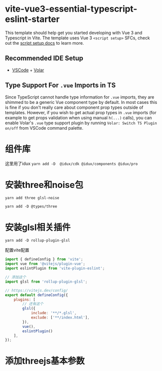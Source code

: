 # vite-vue3-essential-typescript-eslint-starter

This template should help get you started developing with Vue 3 and Typescript in Vite. The template uses Vue 3 `<script setup>` SFCs, check out the [script setup docs](https://v3.vuejs.org/api/sfc-script-setup.html#sfc-script-setup) to learn more.

## Recommended IDE Setup

- [VSCode](https://code.visualstudio.com/) + [Volar](https://marketplace.visualstudio.com/items?itemName=johnsoncodehk.volar)

## Type Support For `.vue` Imports in TS

Since TypeScript cannot handle type information for `.vue` imports, they are shimmed to be a generic Vue component type by default. In most cases this is fine if you don't really care about component prop types outside of templates. However, if you wish to get actual prop types in `.vue` imports (for example to get props validation when using manual `h(...)` calls), you can enable Volar's `.vue` type support plugin by running `Volar: Switch TS Plugin on/off` from VSCode command palette.

# 组件库
这里用了idux
`yarn add -D  @idux/cdk @idux/components @idux/pro`

# 安装three和noise包
`yarn add three glsl-noise`   

`yarn add -D @types/three`
 
# 安装glsl相关插件
`yarn add -D rollup-plugin-glsl`

配置vite配置
```javascript
import { defineConfig } from 'vite';
import vue from '@vitejs/plugin-vue';
import eslintPlugin from 'vite-plugin-eslint';

// 添加这个
import glsl from 'rollup-plugin-glsl';

// https://vitejs.dev/config/
export default defineConfig({
    plugins: [
        // 还有这个
        glsl({
            include: '**/*.glsl',
            exclude: ['**/index.html'],
        }),
        vue(),
        eslintPlugin()
    ],
});

```

# 添加threejs基本参数

